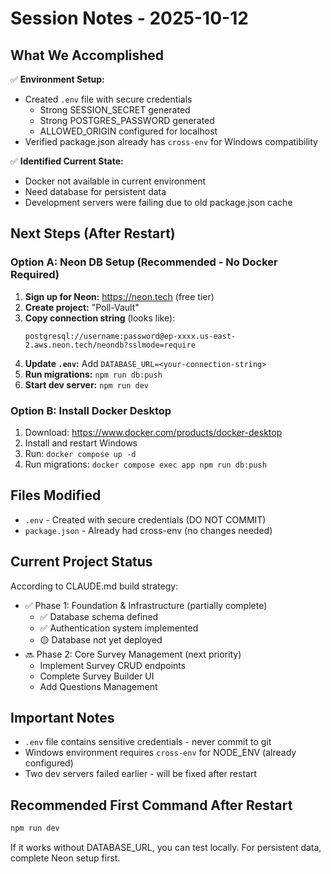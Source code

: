 # Session Notes - 2025-10-12

## What We Accomplished

✅ **Environment Setup:**
- Created `.env` file with secure credentials
  - Strong SESSION_SECRET generated
  - Strong POSTGRES_PASSWORD generated
  - ALLOWED_ORIGIN configured for localhost
- Verified package.json already has `cross-env` for Windows compatibility

✅ **Identified Current State:**
- Docker not available in current environment
- Need database for persistent data
- Development servers were failing due to old package.json cache

## Next Steps (After Restart)

### Option A: Neon DB Setup (Recommended - No Docker Required)

1. **Sign up for Neon:** https://neon.tech (free tier)
2. **Create project:** "Poll-Vault"
3. **Copy connection string** (looks like):
   ```
   postgresql://username:password@ep-xxxx.us-east-2.aws.neon.tech/neondb?sslmode=require
   ```
4. **Update `.env`:** Add `DATABASE_URL=<your-connection-string>`
5. **Run migrations:** `npm run db:push`
6. **Start dev server:** `npm run dev`

### Option B: Install Docker Desktop

1. Download: https://www.docker.com/products/docker-desktop
2. Install and restart Windows
3. Run: `docker compose up -d`
4. Run migrations: `docker compose exec app npm run db:push`

## Files Modified

- `.env` - Created with secure credentials (DO NOT COMMIT)
- `package.json` - Already had cross-env (no changes needed)

## Current Project Status

According to CLAUDE.md build strategy:
- ✅ Phase 1: Foundation & Infrastructure (partially complete)
  - ✅ Database schema defined
  - ✅ Authentication system implemented
  - 🟡 Database not yet deployed
- 🔜 Phase 2: Core Survey Management (next priority)
  - Implement Survey CRUD endpoints
  - Complete Survey Builder UI
  - Add Questions Management

## Important Notes

- `.env` file contains sensitive credentials - never commit to git
- Windows environment requires `cross-env` for NODE_ENV (already configured)
- Two dev servers failed earlier - will be fixed after restart

## Recommended First Command After Restart

```bash
npm run dev
```

If it works without DATABASE_URL, you can test locally. For persistent data, complete Neon setup first.

